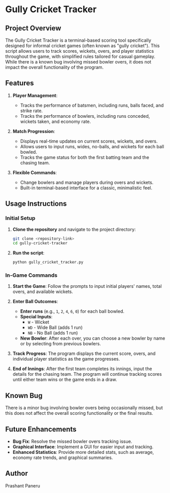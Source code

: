 
# Gully Cricket Tracker

## Project Overview

The Gully Cricket Tracker is a terminal-based scoring tool specifically designed for informal cricket games (often known as "gully cricket"). This script allows users to track scores, wickets, overs, and player statistics throughout the game, with simplified rules tailored for casual gameplay. While there is a known bug involving missed bowler overs, it does not impact the overall functionality of the program.

## Features

1. **Player Management**:
   - Tracks the performance of batsmen, including runs, balls faced, and strike rate.
   - Tracks the performance of bowlers, including runs conceded, wickets taken, and economy rate.

2. **Match Progression**:
   - Displays real-time updates on current scores, wickets, and overs.
   - Allows users to input runs, wides, no-balls, and wickets for each ball bowled.
   - Tracks the game status for both the first batting team and the chasing team.

3. **Flexible Commands**:
   - Change bowlers and manage players during overs and wickets.
   - Built-in terminal-based interface for a classic, minimalistic feel.

## Usage Instructions

### Initial Setup
1. **Clone the repository** and navigate to the project directory:

   ```bash
   git clone <repository-link>
   cd gully-cricket-tracker
   ```

2. **Run the script**:

   ```bash
   python gully_cricket_tracker.py
   ```

### In-Game Commands

1. **Start the Game**: Follow the prompts to input initial players' names, total overs, and available wickets.

2. **Enter Ball Outcomes**:
   - **Enter runs** (e.g., `1`, `2`, `4`, `6`, `0`) for each ball bowled.
   - **Special Inputs**:
     - `W` - Wicket
     - `WD` - Wide Ball (adds 1 run)
     - `NB` - No Ball (adds 1 run)
   - **New Bowler**: After each over, you can choose a new bowler by name or by selecting from previous bowlers.

3. **Track Progress**: The program displays the current score, overs, and individual player statistics as the game progresses.

4. **End of Innings**: After the first team completes its innings, input the details for the chasing team. The program will continue tracking scores until either team wins or the game ends in a draw.

## Known Bug

There is a minor bug involving bowler overs being occasionally missed, but this does not affect the overall scoring functionality or the final results.

## Future Enhancements

- **Bug Fix**: Resolve the missed bowler overs tracking issue.
- **Graphical Interface**: Implement a GUI for easier input and tracking.
- **Enhanced Statistics**: Provide more detailed stats, such as average, economy rate trends, and graphical summaries.

## Author

Prashant Paneru
